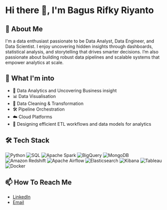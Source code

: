 # Hi there 👋, I'm Bagus Rifky Riyanto 

## 🚀 About Me
I'm a data enthusiast passionate to be Data Analyst, Data Engineer, and Data Scientist. I enjoy uncovering hidden insights through dashboards, statistical analysis, and storytelling that drives smarter decisions. I’m also passionate about building robust data pipelines and scalable systems that empower analytics at scale.

## 🚀 What I'm into
- 🧠 Data Analytics and Uncovering Business insight
- 📊 Data Visualisation
- 🧹 Data Cleaning & Transformation
- 🛠️ Pipeline Orchestration 
- ☁️ Cloud Platforms
- 💾 Designing efficient ETL workflows and data models for analytics

## 🛠️ Tech Stack
![Python](https://img.shields.io/badge/Python-3776AB?style=for-the-badge&logo=python&logoColor=white)
![SQL](https://img.shields.io/badge/SQL-003B57?style=for-the-badge&logo=postgresql&logoColor=white)
![Apache Spark](https://img.shields.io/badge/Apache_Spark-E25A1C?style=for-the-badge&logo=apachespark&logoColor=white)
![BigQuery](https://img.shields.io/badge/BigQuery-4285F4?style=for-the-badge&logo=googlebigquery&logoColor=white)
![MongoDB](https://img.shields.io/badge/MongoDB-47A248?style=for-the-badge&logo=mongodb&logoColor=white)
![Amazon Redshift](https://img.shields.io/badge/AWS_Redshift-8C4FFF?style=for-the-badge&logo=amazonaws&logoColor=white)
![Apache Airflow](https://img.shields.io/badge/Apache_Airflow-017CEE?style=for-the-badge&logo=apacheairflow&logoColor=white)
![Elasticsearch](https://img.shields.io/badge/Elasticsearch-005571?style=for-the-badge&logo=elasticsearch&logoColor=white)
![Kibana](https://img.shields.io/badge/Kibana-005571?style=for-the-badge&logo=elastic&logoColor=white)
![Tableau](https://img.shields.io/badge/Tableau-E97627?style=for-the-badge&logo=tableau&logoColor=white)
![Docker](https://img.shields.io/badge/Docker-2496ED?style=for-the-badge&logo=docker&logoColor=white)

## 📫 How To Reach Me
- [LinkedIn](https://linkedin.com/in/YOUR_USERNAME)
- [Email](bagusrifky7@gmail.com)
